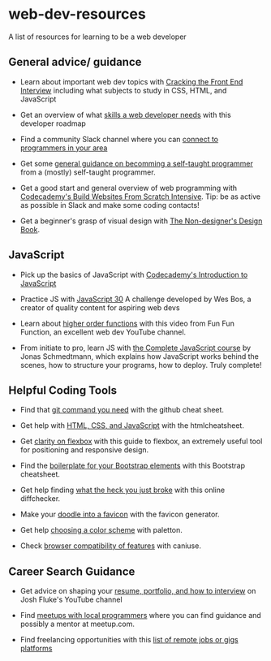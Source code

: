 # web-dev-resources
A list of resources for learning to be a web developer

## General advice/ guidance
- Learn about important web dev topics with [Cracking the Front End Interview](https://medium.freecodecamp.org/cracking-the-front-end-interview-9a34cd46237)
 including what subjects to study in CSS, HTML, and JavaScript
 
 - Get an overview of what [skills a web developer needs](https://github.com/kamranahmedse/developer-roadmap) 
 with this developer roadmap
 
 - Find a community Slack channel where you can [connect to programmers in your area](https://github.com/ladyleet/tech-community-slacks)
 
 - Get some [general guidance on becomming a self-taught programmer](https://dev.to/aspittel/25-tips-for-new-developers-advice-from-a-mostly-self-taught-software-engineer-1ff1) from a (mostly) self-taught programmer.
 
- Get a good start and general overview of web programming with [Codecademy's Build Websites From Scratch Intensive](https://www.codecademy.com/pro/intensive/build-websites-from-scratch). Tip: be as active as possible in Slack and make some coding contacts!

- Get a beginner's grasp of visual design with [The Non-designer's Design Book](https://www.amazon.com/Non-Designers-Design-Book-4th/dp/0133966151/ref=sr_1_1?ie=UTF8&qid=1550531798&sr=8-1&keywords=the+non-designers+design+book).


## JavaScript

- Pick up the basics of JavaScript with [Codecademy's Introduction to JavaScript](https://www.codecademy.com/learn/introduction-to-javascript)

- Practice JS with [JavaScript 30](https://javascript30.com/?fbclid=IwAR0Gg3AdJlle_3K0-3Lc6WrfXPqNjoUl9kvqTYnrqxNCf-kZ3zVZAhlC5tI)
A challenge developed by Wes Bos, a creator of quality content for aspiring web devs

- Learn about [higher order functions](https://www.youtube.com/watch?v=BMUiFMZr7vk&fbclid=IwAR1HC2rpNpnEsdsiAR4TjN40Rjmp7F6KCxLKpmJKejYMfDqtfWxf8YIbBmI)
with this video from Fun Fun Function, an excellent web dev YouTube channel.

- From initiate to pro, learn JS with [the Complete JavaScript course](https://www.udemy.com/the-complete-javascript-course/?start=0)
by Jonas Schmedtmann, which explains how JavaScript works behind the scenes, how to structure your programs, how to deploy. Truly complete!


## Helpful Coding Tools

- Find that [git command you need](https://services.github.com/on-demand/downloads/github-git-cheat-sheet.pdf?fbclid=IwAR0gp_TcMZQltzSrzYgI0iSdoMNwSc2hqUSy57_AFWHdvonZlt5pkTsJE5E) with the github cheat sheet.

- Get help with [HTML, CSS, and JavaScript](https://htmlcheatsheet.com/css/) with the htmlcheatsheet.

- Get [clarity on flexbox](https://css-tricks.com/snippets/css/a-guide-to-flexbox/) with this guide to flexbox, an extremely useful tool for positioning and responsive design.

- Find the [boilerplate for your Bootstrap elements](https://hackerthemes.com/bootstrap-cheatsheet/) with this Bootstrap cheatsheet.

- Get help finding [what the heck you just broke](https://www.diffchecker.com/) with this online diffchecker.

- Make your [doodle into a favicon](https://www.favicon-generator.org/) with the favicon generator.

- Get help [choosing a color scheme](http://paletton.com/#uid=1000u0kllllaFw0g0qFqFg0w0aF) with paletton.

- Check [browser compatibility of features](https://caniuse.com/) with caniuse.


## Career Search Guidance

- Get advice on shaping your [resume, portfolio, and how to interview](https://www.youtube.com/channel/UC-91UA-Xy2Cvb98deRXuggA) on Josh Fluke's YouTube channel

- Find [meetups with local programmers](https://www.meetup.com/) where you can find guidance and possibly a mentor at meetup.com.

- Find freelancing opportunities with this [list of remote jobs or gigs platforms](https://docs.google.com/spreadsheets/d/1JfNAbUX_lN9K3MCNHO15GJtJ5qpk7H9Cl3xTBwv2FR8/htmlview?usp=drive_web&sle=true)

